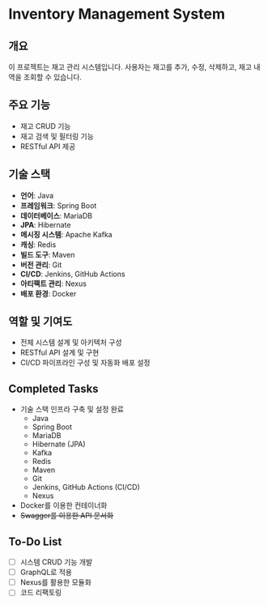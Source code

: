 # Inventory Management System

## 개요
이 프로젝트는 재고 관리 시스템입니다. 사용자는 재고를 추가, 수정, 삭제하고, 재고 내역을 조회할 수 있습니다.

## 주요 기능
- 재고 CRUD 기능
- 재고 검색 및 필터링 기능
- RESTful API 제공

## 기술 스택
- **언어**: Java
- **프레임워크**: Spring Boot
- **데이터베이스**: MariaDB
- **JPA**: Hibernate
- **메시징 시스템**: Apache Kafka
- **캐싱**: Redis
- **빌드 도구**: Maven
- **버전 관리**: Git
- **CI/CD**: Jenkins, GitHub Actions
- **아티팩트 관리**: Nexus
- **배포 환경**: Docker

## 역할 및 기여도
- 전체 시스템 설계 및 아키텍처 구성
- RESTful API 설계 및 구현
- CI/CD 파이프라인 구성 및 자동화 배포 설정

## Completed Tasks
- 기술 스택 인프라 구축 및 설정 완료
    - Java
    - Spring Boot
    - MariaDB
    - Hibernate (JPA)
    - Kafka
    - Redis
    - Maven
    - Git
    - Jenkins, GitHub Actions (CI/CD)
    - Nexus
- Docker를 이용한 컨테이너화
- ~~Swagger를 이용한 API 문서화~~

## To-Do List
- [ ] 시스템 CRUD 기능 개발
- [ ] GraphQL로 적용
- [ ] Nexus를 활용한 모듈화
- [ ] 코드 리팩토링